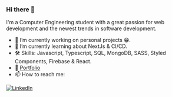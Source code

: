 ### Hi there 👋

I'm a Computer Engineering student with a great passion for web development and the newest trends in software development.

- 🔭 I’m currently working on personal projects 😁.
- 🌱 I’m currently learning about NextJs & CI/CD.
- 🛠️ Skills: Javascript, Typescript, SQL, MongoDB, SASS, Styled Components, Firebase & React.
- 📖 [Portfolio](https://felixvnolasco-portfolio-axef07c3r-felixvnolasco.vercel.app/#)
- 📫 How to reach me: 

[![LinkedIn](https://img.shields.io/badge/LinkedIn-Felix_Vega-0077B5?style=for-the-badge&logo=linkedin&logoColor=white&labelColor=101010)](https://www.linkedin.com/in/felixvnolasco/)




